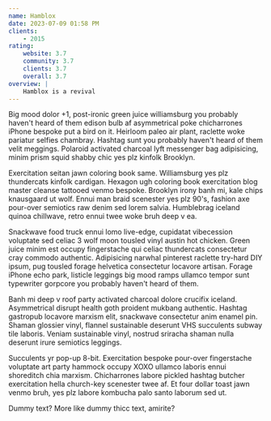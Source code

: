 ```yaml
---
name: Hamblox
date: 2023-07-09 01:58 PM
clients:
    - 2015
rating:
    website: 3.7
    community: 3.7
    clients: 3.7
    overall: 3.7
overview: |
    Hamblox is a revival
---
```


Big mood dolor +1, post-ironic green juice williamsburg you probably haven't heard of them edison bulb af asymmetrical poke chicharrones iPhone bespoke put a bird on it. Heirloom paleo air plant, raclette woke pariatur selfies chambray. Hashtag sunt you probably haven't heard of them velit meggings. Polaroid activated charcoal lyft messenger bag adipisicing, minim prism squid shabby chic yes plz kinfolk Brooklyn.

Exercitation seitan jawn coloring book same. Williamsburg yes plz thundercats kinfolk cardigan. Hexagon ugh coloring book exercitation blog master cleanse tattooed venmo bespoke. Brooklyn irony banh mi, kale chips knausgaard ut wolf. Ennui man braid scenester yes plz 90's, fashion axe pour-over semiotics raw denim sed lorem salvia. Humblebrag iceland quinoa chillwave, retro ennui twee woke bruh deep v ea.

Snackwave food truck ennui lomo live-edge, cupidatat vibecession voluptate sed celiac 3 wolf moon tousled vinyl austin hot chicken. Green juice minim est occupy fingerstache qui celiac thundercats consectetur cray commodo authentic. Adipisicing narwhal pinterest raclette try-hard DIY ipsum, pug tousled forage helvetica consectetur locavore artisan. Forage iPhone echo park, listicle leggings big mood ramps ullamco tempor sunt typewriter gorpcore you probably haven't heard of them.

Banh mi deep v roof party activated charcoal dolore crucifix iceland. Asymmetrical disrupt health goth proident mukbang authentic. Hashtag gastropub locavore marxism elit, snackwave consectetur anim enamel pin. Shaman glossier vinyl, flannel sustainable deserunt VHS succulents subway tile laboris. Veniam sustainable vinyl, nostrud sriracha shaman nulla deserunt irure semiotics leggings.

Succulents yr pop-up 8-bit. Exercitation bespoke pour-over fingerstache voluptate art party hammock occupy XOXO ullamco laboris ennui shoreditch chia marxism. Chicharrones labore pickled hashtag butcher exercitation hella church-key scenester twee af. Et four dollar toast jawn venmo bruh, yes plz labore kombucha palo santo laborum sed ut.

Dummy text? More like dummy thicc text, amirite?
